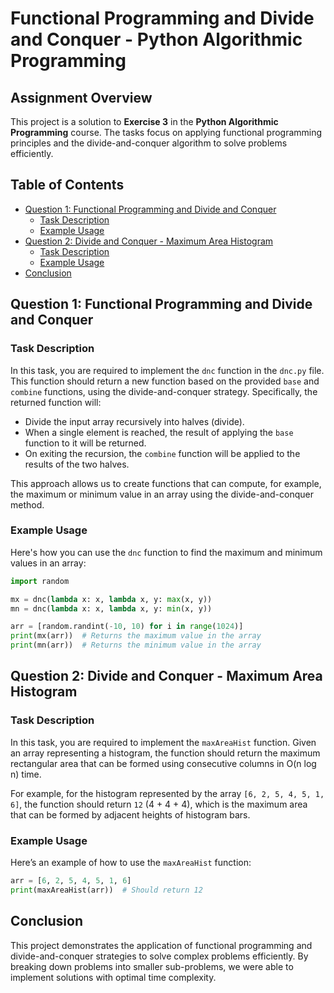 # Functional Programming and Divide and Conquer - Python Algorithmic Programming 

## Assignment Overview

This project is a solution to **Exercise 3** in the **Python Algorithmic Programming** course. The tasks focus on applying functional programming principles and the divide-and-conquer algorithm to solve problems efficiently.

## Table of Contents

- [Question 1: Functional Programming and Divide and Conquer](#question-1-functional-programming-and-divide-and-conquer)
  - [Task Description](#task-description)
  - [Example Usage](#example-usage)
- [Question 2: Divide and Conquer - Maximum Area Histogram](#question-2-divide-and-conquer---maximum-area-histogram)
  - [Task Description](#task-description-1)
  - [Example Usage](#example-usage-1)
- [Conclusion](#conclusion)

## Question 1: Functional Programming and Divide and Conquer

### Task Description

In this task, you are required to implement the `dnc` function in the `dnc.py` file. This function should return a new function based on the provided `base` and `combine` functions, using the divide-and-conquer strategy. Specifically, the returned function will:

- Divide the input array recursively into halves (divide).
- When a single element is reached, the result of applying the `base` function to it will be returned.
- On exiting the recursion, the `combine` function will be applied to the results of the two halves.

This approach allows us to create functions that can compute, for example, the maximum or minimum value in an array using the divide-and-conquer method.

### Example Usage

Here's how you can use the `dnc` function to find the maximum and minimum values in an array:

```python
import random

mx = dnc(lambda x: x, lambda x, y: max(x, y))
mn = dnc(lambda x: x, lambda x, y: min(x, y))

arr = [random.randint(-10, 10) for i in range(1024)]
print(mx(arr))  # Returns the maximum value in the array
print(mn(arr))  # Returns the minimum value in the array

```
## Question 2: Divide and Conquer - Maximum Area Histogram

### Task Description

In this task, you are required to implement the `maxAreaHist` function. Given an array representing a histogram, the function should return the maximum rectangular area that can be formed using consecutive columns in O(n log n) time.

For example, for the histogram represented by the array `[6, 2, 5, 4, 5, 1, 6]`, the function should return `12` (4 + 4 + 4), which is the maximum area that can be formed by adjacent heights of histogram bars.

### Example Usage

Here’s an example of how to use the `maxAreaHist` function:

```python
arr = [6, 2, 5, 4, 5, 1, 6]
print(maxAreaHist(arr))  # Should return 12
```
## Conclusion

This project demonstrates the application of functional programming and divide-and-conquer strategies to solve complex problems efficiently. By breaking down problems into smaller sub-problems, we were able to implement solutions with optimal time complexity.
